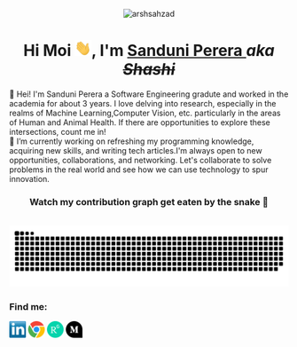 <p align="center"> <img src="https://komarev.com/ghpvc/?username=shashperera" alt="arshsahzad"/></p>

<h1 align="center"> Hi Moi <img width="30px" src="https://github.com/shashperera/shashperera/blob/master/socials/gifs/hi.gif">, I'm <a href="https://arsh.dev"> Sanduni Perera </a><i>aka <del>Shashi</i></del></h1>

👋 Hei! I'm Sanduni Perera a Software Engineering gradute and worked in the academia for about 3 years. I love delving into research, especially in the realms of Machine Learning,Computer Vision, etc. particularly in the areas of Human and Animal Health. If there are opportunities to explore these intersections, count me in! \
🔭 I’m currently working on refreshing my programming knowledge, acquiring new skills, and writing tech articles.I'm always open to new opportunities, collaborations, and networking. Let's collaborate to solve problems in the real world and see how we can use technology to spur innovation.


<!-- img src="https://github-readme-stats.vercel.app/api?username=shashperera&show_icons=true&theme=transparent" width="400" -->
<h3 align="center"> Watch my contribution graph get eaten by the snake 🐍</h3> 


<p align="center">
  <br><img src="https://github.com/shashperera/shashperera/blob/output/github-contribution-grid-snake.svg" width="750px">
</p>

### Find me: 
<p> <a href="https://www.linkedin.com/in/sanduni-shashipraba-perera-30723a16a/" target="blank"><img align="center" src="https://github.com/shashperera/shashperera/blob/master/socials/transparent-Linkedin-logo-icon.png" alt="" height="30" /></a>
<a href="https://hackathongoddess.wordpress.com/" target="blank"><img align="center" src="https://github.com/shashperera/shashperera/blob/master/socials/chrome.png" alt="" height="30" /></a>
<a href="https://www.researchgate.net/profile/W-Sanduni-Shashipraba-Perera" target="blank"><img align="center" src="https://github.com/shashperera/shashperera/blob/master/socials/researchgate.png" alt="" height="30" /></a>
<a href="https://medium.com/@shashipraba.56" target="blank"><img align="center" src="https://github.com/shashperera/shashperera/blob/master/socials/medium.png" alt="" height="30" /></a>
</p> 

